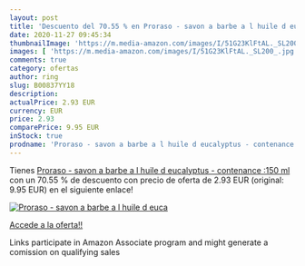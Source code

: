 ```yaml
---
layout: post
title: 'Descuento del 70.55 % en Proraso - savon a barbe a l huile d euca'
date: 2020-11-27 09:45:34
thumbnailImage: 'https://m.media-amazon.com/images/I/51G23KlFtAL._SL200_.jpg'
images: [ 'https://m.media-amazon.com/images/I/51G23KlFtAL._SL200_.jpg' ]
comments: true
category: ofertas
author: ring
slug: B00837YY18
description:
actualPrice: 2.93 EUR
currency: EUR
price: 2.93
comparePrice: 9.95 EUR
inStock: true
prodname: 'Proraso - savon a barbe a l huile d eucalyptus - contenance :150 ml'
---
```


Tienes [Proraso - savon a barbe a l huile d eucalyptus - contenance :150 ml](https://www.amazon.fr/dp/B00837YY18/?tag=tolees0d-21) con un 70.55 % de descuento con precio de oferta de 2.93 EUR (original: 9.95 EUR) en el siguiente enlace!

[![Proraso - savon a barbe a l huile d euca](https://m.media-amazon.com/images/I/51G23KlFtAL._SL200_.jpg)](https://www.amazon.fr/dp/B00837YY18/?tag=tolees0d-21)

[Accede a la oferta!!](https://www.amazon.fr/dp/B00837YY18/?tag=tolees0d-21)

Links participate in Amazon Associate program and might generate a comission on qualifying sales


